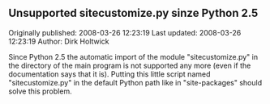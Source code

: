 ## Unsupported sitecustomize.py sinze Python 2.5

Originally published: 2008-03-26 12:23:19
Last updated: 2008-03-26 12:23:19
Author: Dirk Holtwick

Since Python 2.5 the automatic import of the module "sitecustomize.py" in the directory of the main program is not supported any more (even if the documentation says that it is). Putting this little script named "sitecustomize.py" in the default Python path like in "site-packages" should solve this problem.